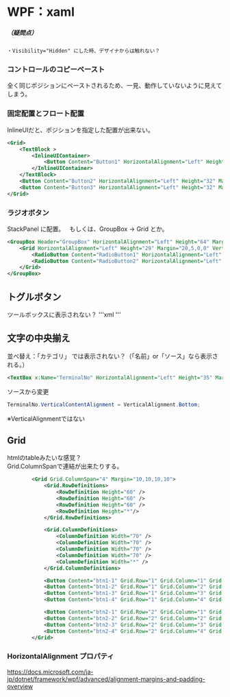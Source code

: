 # WPF：xaml 

##### （疑問点）
```
・Visibility="Hidden" にした時、デザイナからは触れない？
```

### コントロールのコピーペースト
全く同じポジションにペーストされるため、一見、動作していないように見えてしまう。

### 固定配置とフロート配置
InlineUIだと、ポジションを指定した配置が出来ない。

```xml
<Grid>
    <TextBlock >
        <InlineUIContainer>
            <Button Content="Button1" HorizontalAlignment="Left" Height="32" VerticalAlignment="Top" Width="95"/>
        </InlineUIContainer>
    </TextBlock>
    <Button Content="Button2" HorizontalAlignment="Left" Height="32" Margin="20,66,0,0" VerticalAlignment="Top" Width="95"/>
    <Button Content="Button3" HorizontalAlignment="Left" Height="32" Margin="50,149,0,0" VerticalAlignment="Top" Width="95"/>
</Grid>
```

### ラジオボタン
StackPanel に配置。  
もしくは、GroupBox → Grid とか。
```xml
<GroupBox Header="GroupBox" HorizontalAlignment="Left" Height="64" Margin="10,342,0,0" VerticalAlignment="Top" Width="308">
    <Grid HorizontalAlignment="Left" Height="29" Margin="20,5,0,0" VerticalAlignment="Top" Width="243">
        <RadioButton Content="RadioButton1" HorizontalAlignment="Left" Margin="11,5,0,0" VerticalAlignment="Top"/>
        <RadioButton Content="RadioButton2" HorizontalAlignment="Left" Margin="118,4,0,0" VerticalAlignment="Top"/>
    </Grid>
</GroupBox>
```

## トグルボタン
ツールボックスに表示されない？
'''xml
<ToggleButton x:Name="ToggleButtonName1" Content="ToggleButton" HorizontalAlignment="Left"
              Margin="10,10,0,0" VerticalAlignment="Top" IsChecked="True"/>
'''

## 文字の中央揃え

並べ替え：「カテゴリ」
では表示されない？（「名前」or「ソース」なら表示される。）

```xml
<TextBox x:Name="TerminalNo" HorizontalAlignment="Left" Height="35" Margin="161,513,0,0" TextWrapping="Wrap" VerticalAlignment="Top" Width="142" Text="（端末番号）" FontSize="14" VerticalContentAlignment="Center"/>
```
ソースから変更
```cs
TerminalNo.VerticalContentAlignment = VerticalAlignment.Bottom;
```
※VerticalAlignmentではない  

## Grid
htmlのtableみたいな感覚？  
Grid.ColumnSpanで連結が出来たりする。  
```xml
        <Grid Grid.ColumnSpan="4" Margin="10,10,10,10">
            <Grid.RowDefinitions>
                <RowDefinition Height="60" />
                <RowDefinition Height="60" />
                <RowDefinition Height="60" />
                <RowDefinition Height="*"/>
            </Grid.RowDefinitions>

            <Grid.ColumnDefinitions>
                <ColumnDefinition Width="70" />
                <ColumnDefinition Width="70" />
                <ColumnDefinition Width="70" />
                <ColumnDefinition Width="70" />
                <ColumnDefinition Width="*" />
            </Grid.ColumnDefinitions>

            <Button Content="btn1-1" Grid.Row="1" Grid.Column="1" Grid.RowSpan="1" FontSize="12" Width="50" Height="20" Background="#FF2BE2C1"/>
            <Button Content="btn1-2" Grid.Row="1" Grid.Column="2" Grid.RowSpan="1" FontSize="12" Width="50" Height="20" Background="#FF2BE2C1"/>
            <Button Content="btn1-3" Grid.Row="1" Grid.Column="3" Grid.RowSpan="1" FontSize="12" Width="50" Height="20" Background="#FF2BE2C1"/>
            <Button Content="btn1-4" Grid.Row="1" Grid.Column="4" Grid.RowSpan="1" FontSize="12" Width="50" Height="20" Background="#FF2BE2C1"/>

            <Button Content="btn2-1" Grid.Row="2" Grid.Column="1" Grid.RowSpan="1" FontSize="12" Width="50" Height="20" Background="#FF2BE2C1"/>
            <Button Content="btn2-2" Grid.Row="2" Grid.Column="2" Grid.RowSpan="1" FontSize="12" Width="50" Height="20" Background="#FF2BE2C1"/>
            <Button Content="btn2-3" Grid.Row="2" Grid.Column="3" Grid.RowSpan="1" FontSize="12" Width="50" Height="20" Background="#FF2BE2C1"/>
            <Button Content="btn2-4" Grid.Row="2" Grid.Column="4" Grid.RowSpan="1" FontSize="12" Width="50" Height="20" Background="#FF2BE2C1"/>
        </Grid>
```

### HorizontalAlignment プロパティ
https://docs.microsoft.com/ja-jp/dotnet/framework/wpf/advanced/alignment-margins-and-padding-overview



